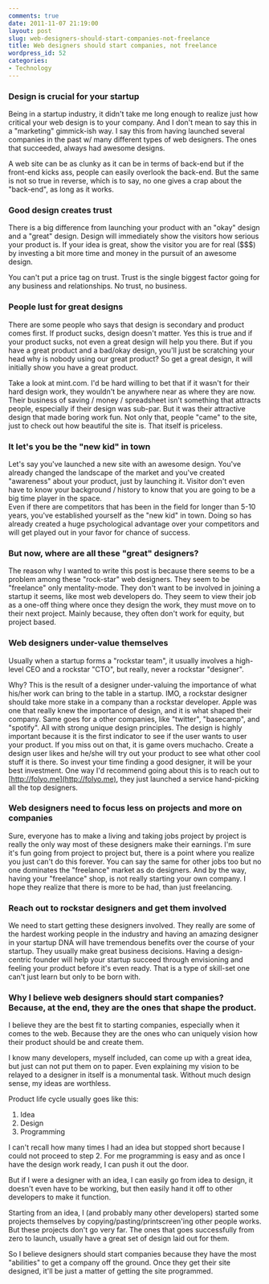 ```yaml
---
comments: true
date: 2011-11-07 21:19:00
layout: post
slug: web-designers-should-start-companies-not-freelance
title: Web designers should start companies, not freelance
wordpress_id: 52
categories:
- Technology
---
```


### Design is crucial for your startup




Being in a startup industry, it didn't take me long enough to realize just how critical your web design is to your company. And I don't mean to say this in a "marketing" gimmick-ish way. I say this from having launched several companies in the past w/ many different types of web designers. The ones that succeeded, always had awesome designs. 




A web site can be as clunky as it can be in terms of back-end but if the front-end kicks ass, people can easily overlook the back-end. But the same is not so true in reverse, which is to say, no one gives a crap about the "back-end", as long as it works.




### Good design creates trust




There is a big difference from launching your product with an "okay" design and a "great" design. Design will immediately show the visitors how serious your product is. If your idea is great, show the visitor you are for real ($$$) by investing a bit more time and money in the pursuit of an awesome design.




You can't put a price tag on trust. Trust is the single biggest factor going for any business and relationships. No trust, no business.




### People lust for great designs




There are some people who says that design is secondary and product comes first. If product sucks, design doesn't matter. Yes this is true and if your product sucks, not even a great design will help you there. But if you have a great product and a bad/okay design, you'll just be scratching your head why is nobody using our great product? So get a great design, it will initially show you have a great product.




Take a look at mint.com. I'd be hard willing to bet that if it wasn't for their hard design work, they wouldn't be anywhere near as where they are now. Their business of saving / money / spreadsheet isn't something that attracts people, especially if their design was sub-par. But it was their attractive design that made boring work fun. Not only that, people "came" to the site, just to check out how beautiful the site is. That itself is priceless.




### It let's you be the "new kid" in town




Let's say you've launched a new site with an awesome design. You've already changed the landscape of the market and you've created "awareness" about your product, just by launching it. Visitor don't even have to know your background / history to know that you are going to be a big time player in the space.  
Even if there are competitors that has been in the field for longer than 5-10 years, you've established yourself as the "new kid" in town. Doing so has already created a huge psychological advantage over your competitors and will get played out in your favor for chance of success.




### But now, where are all these "great" designers?




The reason why I wanted to write this post is because there seems to be a problem among these "rock-star" web designers. They seem to be "freelance" only mentality-mode. They don't want to be involved in joining a startup it seems, like most web developers do. They seem to view their job as a one-off thing where once they design the work, they must move on to their next project. Mainly because, they often don't work for equity, but project based.




### Web designers under-value themselves




Usually when a startup forms a "rockstar team", it usually involves a high-level CEO and a rockstar "CTO", but really, never a rockstar "designer".




Why? This is the result of a designer under-valuing the importance of what his/her work can bring to the table in a startup. IMO, a rockstar designer should take more stake in a company than a rockstar developer. Apple was one that really knew the importance of design, and it is what shaped their company. Same goes for a other companies, like "twitter", "basecamp", and "spotify". All with strong unique design principles. The design is highly important because it is the first indicator to see if the user wants to user your product. If you miss out on that, it is game overs muchacho. Create a design user likes and he/she will try out your product to see what other cool stuff it is there. So invest your time finding a good designer, it will be your best investment. One way I'd recommend going about this is to reach out to [http://folyo.me](http://folyo.me), they just launched a service hand-picking all the top designers. 




### Web designers need to focus less on projects and more on companies




Sure, everyone has to make a living and taking jobs project by project is really the only way most of these designers make their earnings. I'm sure it's fun going from project to project but, there is a point where you realize you just can't do this forever. You can say the same for other jobs too but no one dominates the "freelance" market as do designers. And by the way, having your "freelance" shop, is not really starting your own company. I hope they realize that there is more to be had, than just freelancing.




### Reach out to rockstar designers and get them involved




We need to start getting these designers involved. They really are some of the hardest working people in the industry and having an amazing designer in your startup DNA will have tremendous benefits over the course of your startup. They usually make great business decisions. Having a design-centric founder will help your startup succeed through envisioning and feeling your product before it's even ready. That is a type of skill-set one can't just learn but only to be born with.




### Why I believe web designers should start companies? Because, at the end, they are the ones that shape the product.




I believe they are the best fit to starting companies, especially when it comes to the web. Because they are the ones who can uniquely vision how their product should be and create them. 




I know many developers, myself included, can come up with a great idea, but just can not put them on to paper. Even explaining my vision to be relayed to a designer in itself is a monumental task. Without much design sense, my ideas are worthless. 




Product life cycle usually goes like this:




1) Idea  
2) Design  
3) Programming




I can't recall how many times I had an idea but stopped short because I could not proceed to step 2. For me programming is easy and as once I have the design work ready, I can push it out the door. 




But if I were a designer with an idea, I can easily go from idea to design, it doesn't even have to be working, but then easily hand it off to other developers to make it function.




Starting from an idea, I (and probably many other developers) started some projects themselves by copying/pasting/printscreen'ing other people works. But these projects don't go very far. The ones that goes successfully from zero to launch, usually have a great set of design laid out for them.




So I believe designers should start companies because they have the most "abilities" to get a company off the ground. Once they get their site designed, it'll be just a matter of getting the site programmed.
